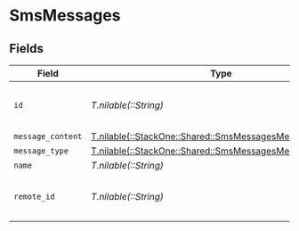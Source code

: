# SmsMessages


## Fields

| Field                                                                                                        | Type                                                                                                         | Required                                                                                                     | Description                                                                                                  | Example                                                                                                      |
| ------------------------------------------------------------------------------------------------------------ | ------------------------------------------------------------------------------------------------------------ | ------------------------------------------------------------------------------------------------------------ | ------------------------------------------------------------------------------------------------------------ | ------------------------------------------------------------------------------------------------------------ |
| `id`                                                                                                         | *T.nilable(::String)*                                                                                        | :heavy_minus_sign:                                                                                           | Unique identifier                                                                                            | 8187e5da-dc77-475e-9949-af0f1fa4e4e3                                                                         |
| `message_content`                                                                                            | [T.nilable(::StackOne::Shared::SmsMessagesMessageContent)](../../models/shared/smsmessagesmessagecontent.md) | :heavy_minus_sign:                                                                                           | N/A                                                                                                          |                                                                                                              |
| `message_type`                                                                                               | [T.nilable(::StackOne::Shared::SmsMessagesMessageType)](../../models/shared/smsmessagesmessagetype.md)       | :heavy_minus_sign:                                                                                           | N/A                                                                                                          |                                                                                                              |
| `name`                                                                                                       | *T.nilable(::String)*                                                                                        | :heavy_minus_sign:                                                                                           | N/A                                                                                                          |                                                                                                              |
| `remote_id`                                                                                                  | *T.nilable(::String)*                                                                                        | :heavy_minus_sign:                                                                                           | Provider's unique identifier                                                                                 | 8187e5da-dc77-475e-9949-af0f1fa4e4e3                                                                         |